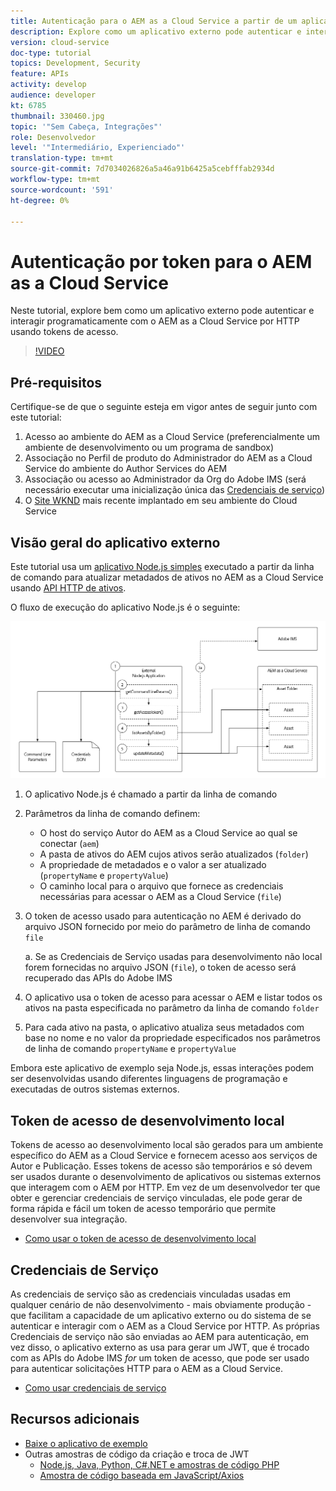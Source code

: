 ```yaml
---
title: Autenticação para o AEM as a Cloud Service a partir de um aplicativo externo
description: Explore como um aplicativo externo pode autenticar e interagir programaticamente com o AEM as a Cloud Service por HTTP usando tokens de acesso de desenvolvimento local e credenciais de serviço.
version: cloud-service
doc-type: tutorial
topics: Development, Security
feature: APIs
activity: develop
audience: developer
kt: 6785
thumbnail: 330460.jpg
topic: '"Sem Cabeça, Integrações"'
role: Desenvolvedor
level: '"Intermediário, Experienciado"'
translation-type: tm+mt
source-git-commit: 7d7034026826a5a46a91b6425a5cebfffab2934d
workflow-type: tm+mt
source-wordcount: '591'
ht-degree: 0%

---
```



# Autenticação por token para o AEM as a Cloud Service

Neste tutorial, explore bem como um aplicativo externo pode autenticar e interagir programaticamente com o AEM as a Cloud Service por HTTP usando tokens de acesso.

>[!VIDEO](https://video.tv.adobe.com/v/330460/?quality=12&learn=on)

## Pré-requisitos

Certifique-se de que o seguinte esteja em vigor antes de seguir junto com este tutorial:

1. Acesso ao ambiente do AEM as a Cloud Service (preferencialmente um ambiente de desenvolvimento ou um programa de sandbox)
1. Associação no Perfil de produto do Administrador do AEM as a Cloud Service do ambiente do Author Services do AEM
1. Associação ou acesso ao Administrador da Org do Adobe IMS (será necessário executar uma inicialização única das [Credenciais de serviço](./service-credentials.md))
1. O [Site WKND](https://github.com/adobe/aem-guides-wknd) mais recente implantado em seu ambiente do Cloud Service

## Visão geral do aplicativo externo

Este tutorial usa um [aplicativo Node.js simples](./assets/aem-guides_token-authentication-external-application.zip) executado a partir da linha de comando para atualizar metadados de ativos no AEM as a Cloud Service usando [API HTTP de ativos](https://experienceleague.adobe.com/docs/experience-manager-cloud-service/assets/admin/mac-api-assets.html).

O fluxo de execução do aplicativo Node.js é o seguinte:

![Aplicativo externo](./assets/overview/external-application.png)

1. O aplicativo Node.js é chamado a partir da linha de comando
1. Parâmetros da linha de comando definem:
   + O host do serviço Autor do AEM as a Cloud Service ao qual se conectar (`aem`)
   + A pasta de ativos do AEM cujos ativos serão atualizados (`folder`)
   + A propriedade de metadados e o valor a ser atualizado (`propertyName` e `propertyValue`)
   + O caminho local para o arquivo que fornece as credenciais necessárias para acessar o AEM as a Cloud Service (`file`)
1. O token de acesso usado para autenticação no AEM é derivado do arquivo JSON fornecido por meio do parâmetro de linha de comando `file`

   a. Se as Credenciais de Serviço usadas para desenvolvimento não local forem fornecidas no arquivo JSON (`file`), o token de acesso será recuperado das APIs do Adobe IMS
1. O aplicativo usa o token de acesso para acessar o AEM e listar todos os ativos na pasta especificada no parâmetro da linha de comando `folder`
1. Para cada ativo na pasta, o aplicativo atualiza seus metadados com base no nome e no valor da propriedade especificados nos parâmetros de linha de comando `propertyName` e `propertyValue`

Embora este aplicativo de exemplo seja Node.js, essas interações podem ser desenvolvidas usando diferentes linguagens de programação e executadas de outros sistemas externos.

## Token de acesso de desenvolvimento local

Tokens de acesso ao desenvolvimento local são gerados para um ambiente específico do AEM as a Cloud Service e fornecem acesso aos serviços de Autor e Publicação.  Esses tokens de acesso são temporários e só devem ser usados durante o desenvolvimento de aplicativos ou sistemas externos que interagem com o AEM por HTTP. Em vez de um desenvolvedor ter que obter e gerenciar credenciais de serviço vinculadas, ele pode gerar de forma rápida e fácil um token de acesso temporário que permite desenvolver sua integração.

+ [Como usar o token de acesso de desenvolvimento local](./local-development-access-token.md)

## Credenciais de Serviço

As credenciais de serviço são as credenciais vinculadas usadas em qualquer cenário de não desenvolvimento - mais obviamente produção - que facilitam a capacidade de um aplicativo externo ou do sistema de se autenticar e interagir com o AEM as a Cloud Service por HTTP. As próprias Credenciais de serviço não são enviadas ao AEM para autenticação, em vez disso, o aplicativo externo as usa para gerar um JWT, que é trocado com as APIs do Adobe IMS _for_ um token de acesso, que pode ser usado para autenticar solicitações HTTP para o AEM as a Cloud Service.

+ [Como usar credenciais de serviço](./service-credentials.md)

## Recursos adicionais

+ [Baixe o aplicativo de exemplo](./assets/aem-guides_token-authentication-external-application.zip)
+ Outras amostras de código da criação e troca de JWT
   + [Node.js, Java, Python, C#.NET e amostras de código PHP](https://www.adobe.io/authentication/auth-methods.html#!AdobeDocs/adobeio-auth/master/JWT/samples/samples.md)
   + [Amostra de código baseada em JavaScript/Axios](https://github.com/adobe/aemcs-api-client-lib)

